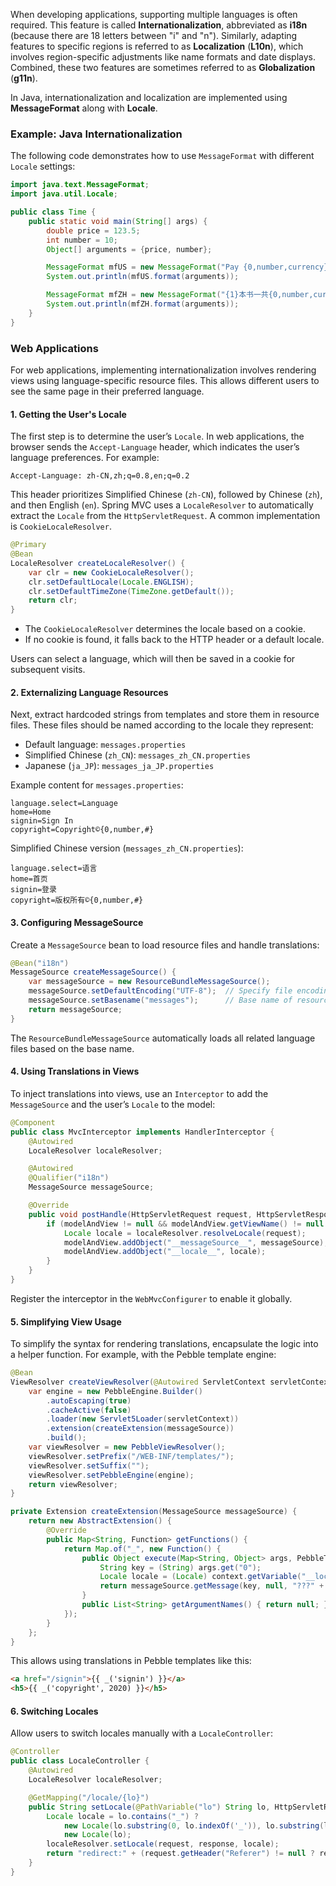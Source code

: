 
When developing applications, supporting multiple languages is often required. This feature is called **Internationalization**, abbreviated as **i18n** (because there are 18 letters between "i" and "n"). Similarly, adapting features to specific regions is referred to as **Localization** (**L10n**), which involves region-specific adjustments like name formats and date displays. Combined, these two features are sometimes referred to as **Globalization** (**g11n**).

In Java, internationalization and localization are implemented using **MessageFormat** along with **Locale**.

### Example: Java Internationalization

The following code demonstrates how to use `MessageFormat` with different `Locale` settings:

```java
import java.text.MessageFormat;
import java.util.Locale;

public class Time {
    public static void main(String[] args) {
        double price = 123.5;
        int number = 10;
        Object[] arguments = {price, number};

        MessageFormat mfUS = new MessageFormat("Pay {0,number,currency} for {1} books.", Locale.US);
        System.out.println(mfUS.format(arguments));

        MessageFormat mfZH = new MessageFormat("{1}本书一共{0,number,currency}。", Locale.CHINA);
        System.out.println(mfZH.format(arguments));
    }
}
```

### Web Applications 

For web applications, implementing internationalization involves rendering views using language-specific resource files. This allows different users to see the same page in their preferred language.

#### **1. Getting the User's Locale**

The first step is to determine the user’s `Locale`. In web applications, the browser sends the `Accept-Language` header, which indicates the user’s language preferences. For example:

```
Accept-Language: zh-CN,zh;q=0.8,en;q=0.2
```

This header prioritizes Simplified Chinese (`zh-CN`), followed by Chinese (`zh`), and then English (`en`). Spring MVC uses a `LocaleResolver` to automatically extract the `Locale` from the `HttpServletRequest`. A common implementation is `CookieLocaleResolver`.

```java
@Primary
@Bean
LocaleResolver createLocaleResolver() {
    var clr = new CookieLocaleResolver();
    clr.setDefaultLocale(Locale.ENGLISH);
    clr.setDefaultTimeZone(TimeZone.getDefault());
    return clr;
}
```

- The `CookieLocaleResolver` determines the locale based on a cookie.
- If no cookie is found, it falls back to the HTTP header or a default locale.

Users can select a language, which will then be saved in a cookie for subsequent visits.

#### **2. Externalizing Language Resources**

Next, extract hardcoded strings from templates and store them in resource files. These files should be named according to the locale they represent:

- Default language: `messages.properties`
- Simplified Chinese (`zh_CN`): `messages_zh_CN.properties`
- Japanese (`ja_JP`): `messages_ja_JP.properties`

Example content for `messages.properties`:

```properties
language.select=Language
home=Home
signin=Sign In
copyright=Copyright©{0,number,#}
```

Simplified Chinese version (`messages_zh_CN.properties`):

```properties
language.select=语言
home=首页
signin=登录
copyright=版权所有©{0,number,#}
```

#### **3. Configuring MessageSource**

Create a `MessageSource` bean to load resource files and handle translations:

```java
@Bean("i18n")
MessageSource createMessageSource() {
    var messageSource = new ResourceBundleMessageSource();
    messageSource.setDefaultEncoding("UTF-8");  // Specify file encoding
    messageSource.setBasename("messages");      // Base name of resource files
    return messageSource;
}
```

The `ResourceBundleMessageSource` automatically loads all related language files based on the base name.

#### **4. Using Translations in Views**

To inject translations into views, use an `Interceptor` to add the `MessageSource` and the user’s `Locale` to the model:

```java
@Component
public class MvcInterceptor implements HandlerInterceptor {
    @Autowired
    LocaleResolver localeResolver;

    @Autowired
    @Qualifier("i18n")
    MessageSource messageSource;

    @Override
    public void postHandle(HttpServletRequest request, HttpServletResponse response, Object handler, ModelAndView modelAndView) throws Exception {
        if (modelAndView != null && modelAndView.getViewName() != null && !modelAndView.getViewName().startsWith("redirect:")) {
            Locale locale = localeResolver.resolveLocale(request);
            modelAndView.addObject("__messageSource__", messageSource);
            modelAndView.addObject("__locale__", locale);
        }
    }
}
```

Register the interceptor in the `WebMvcConfigurer` to enable it globally.

#### **5. Simplifying View Usage**

To simplify the syntax for rendering translations, encapsulate the logic into a helper function. For example, with the Pebble template engine:

```java
@Bean
ViewResolver createViewResolver(@Autowired ServletContext servletContext, @Autowired @Qualifier("i18n") MessageSource messageSource) {
    var engine = new PebbleEngine.Builder()
        .autoEscaping(true)
        .cacheActive(false)
        .loader(new Servlet5Loader(servletContext))
        .extension(createExtension(messageSource))
        .build();
    var viewResolver = new PebbleViewResolver();
    viewResolver.setPrefix("/WEB-INF/templates/");
    viewResolver.setSuffix("");
    viewResolver.setPebbleEngine(engine);
    return viewResolver;
}

private Extension createExtension(MessageSource messageSource) {
    return new AbstractExtension() {
        @Override
        public Map<String, Function> getFunctions() {
            return Map.of("_", new Function() {
                public Object execute(Map<String, Object> args, PebbleTemplate self, EvaluationContext context, int lineNumber) {
                    String key = (String) args.get("0");
                    Locale locale = (Locale) context.getVariable("__locale__");
                    return messageSource.getMessage(key, null, "???" + key + "???", locale);
                }
                public List<String> getArgumentNames() { return null; }
            });
        }
    };
}
```

This allows using translations in Pebble templates like this:

```html
<a href="/signin">{{ _('signin') }}</a>
<h5>{{ _('copyright', 2020) }}</h5>
```

#### **6. Switching Locales**

Allow users to switch locales manually with a `LocaleController`:

```java
@Controller
public class LocaleController {
    @Autowired
    LocaleResolver localeResolver;

    @GetMapping("/locale/{lo}")
    public String setLocale(@PathVariable("lo") String lo, HttpServletRequest request, HttpServletResponse response) {
        Locale locale = lo.contains("_") ? 
            new Locale(lo.substring(0, lo.indexOf('_')), lo.substring(lo.indexOf('_') + 1)) :
            new Locale(lo);
        localeResolver.setLocale(request, response, locale);
        return "redirect:" + (request.getHeader("Referer") != null ? request.getHeader("Referer") : "/");
    }
}
```
